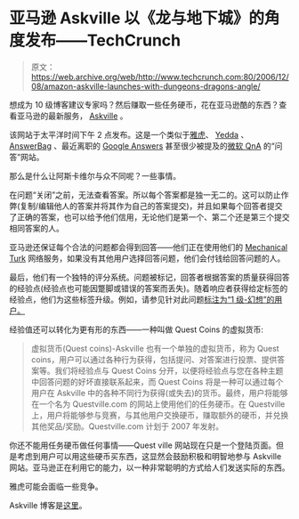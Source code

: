 # 亚马逊 Askville 以《龙与地下城》的角度发布——TechCrunch

> 原文：<https://web.archive.org/web/http://www.techcrunch.com:80/2006/12/08/amazon-askville-launches-with-dungeons-dragons-angle/>

 [](https://web.archive.org/web/20220818162003/http://askville.amazon.com/) 想成为 10 级博客建议专家吗？然后赚取一些任务硬币，花在亚马逊酷的东西？查看亚马逊的最新服务， [Askville](https://web.archive.org/web/20220818162003/http://askville.amazon.com/) 。

该网站于太平洋时间下午 2 点发布。这是一个类似于[雅虎](https://web.archive.org/web/20220818162003/http://www.beta.techcrunch.com/2005/12/08/yahoo-answers-launches/)、 [Yedda](https://web.archive.org/web/20220818162003/http://www.beta.techcrunch.com/2006/08/14/stealth-israeli-startup-yedda-launches/) 、 [AnswerBag](https://web.archive.org/web/20220818162003/http://www.answerbag.com/) 、最近离职的 [Google Answers](https://web.archive.org/web/20220818162003/http://www.beta.techcrunch.com/2006/11/29/google-has-no-answers/) 甚至很少被提及的[微软 QnA](https://web.archive.org/web/20220818162003/http://www.beta.techcrunch.com/2006/05/05/microsoft-qna-enters-crowded-market/) 的“问答”网站。

那么是什么让阿斯卡维尔与众不同呢？一些事情。

在问题“关闭”之前，无法查看答案。所以每个答案都是独一无二的。这可以防止作弊(复制/编辑他人的答案并将其作为自己的答案提交)，并且如果每个回答者提交了正确的答案，也可以给予他们信用，无论他们是第一个、第二个还是第三个提交相同答案的人。

亚马逊还保证每个合法的问题都会得到回答——他们正在使用他们的 [Mechanical Turk](https://web.archive.org/web/20220818162003/http://www.beta.techcrunch.com/2005/11/04/amazon-finally-shows-itself-as-the-matrix/) 网络服务，如果没有其他用户选择回答问题，他们会付钱给回答问题的人。

最后，他们有一个独特的评分系统。问题被标记，回答者根据答案的质量获得回答的经验点(经验点也可能因蹩脚或错误的答案而丢失)。随着响应者获得给定标签的经验点，他们为这些标签升级。例如，请参见针对此问题[标注为“1 级-幻想”的用户。](https://web.archive.org/web/20220818162003/http://askville.amazon.com/askville/AnswerViewer.do?requestId=134267#answers)

经验值还可以转化为更有形的东西——一种叫做 Quest Coins 的虚拟货币:

> 虚拟货币(Quest coins)-Askville 也有一个单独的虚拟货币，称为 Quest coins，用户可以通过各种行为获得，包括提问、对答案进行投票、提供答案等。我们将经验点与 Quest Coins 分开，以便将经验点与您在各种主题中回答问题的好坏直接联系起来，而 Quest Coins 将是一种可以通过每个用户在 Askville 中的各种不同行为获得(或失去)的货币。最终，用户将能够在一个名为 Questville.com 的网站上使用他们的任务硬币。在 Questville 上，用户将能够参与竞赛，与其他用户交换硬币，赚取额外的硬币，并兑换其他奖品/奖励。Questville.com 计划于 2007 年发射。

你还不能用任务硬币做任何事情——Quest ville 网站现在只是一个登陆页面。但是考虑到用户可以用这些硬币买东西，这显然会鼓励积极和明智地参与 Askville 网站。亚马逊正在利用它的能力，以一种非常聪明的方式给人们发送实际的东西。

雅虎可能会面临一些竞争。

Askville 博客是[这里](https://web.archive.org/web/20220818162003/http://askville.typepad.com/askville_blog/)。